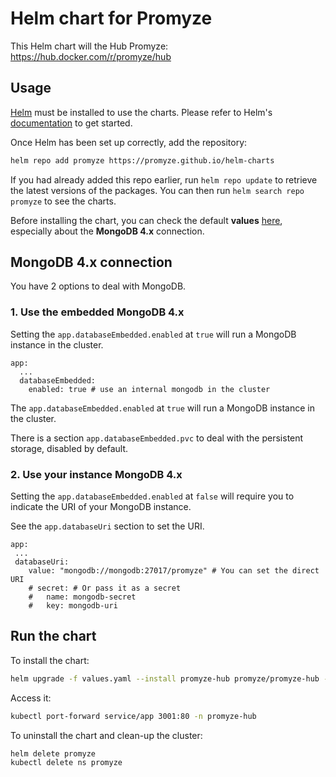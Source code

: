 # Helm chart for Promyze

This Helm chart will the Hub Promyze: https://hub.docker.com/r/promyze/hub
## Usage

[Helm](https://helm.sh) must be installed to use the charts. Please refer to Helm's [documentation](https://helm.sh/docs) to get started.

Once Helm has been set up correctly, add the repository:

```bash
helm repo add promyze https://promyze.github.io/helm-charts
```

If you had already added this repo earlier, run `helm repo update` to retrieve the latest versions of the packages. You can then run `helm search repo promyze` to see the charts.

Before installing the chart, you can check the default **values** [here](https://github.com/promyze/helm-charts/blob/main/charts/hub/values.yaml), especially about the **MongoDB 4.x** connection.

## MongoDB 4.x connection

You have 2 options to deal with MongoDB.

### 1. Use the embedded MongoDB 4.x

Setting the `app.databaseEmbedded.enabled` at `true` will run a MongoDB instance in the cluster.

```
app:
  ...
  databaseEmbedded:
    enabled: true # use an internal mongodb in the cluster
```

The `app.databaseEmbedded.enabled` at `true` will run a MongoDB instance in the cluster.

There is a section `app.databaseEmbedded.pvc` to deal with the persistent storage, disabled by default.

### 2. Use your instance MongoDB 4.x

Setting the `app.databaseEmbedded.enabled` at `false` will require you to indicate the URI of your MongoDB instance.

See the `app.databaseUri` section to set the URI.

```
app:
 ...
 databaseUri:
    value: "mongodb://mongodb:27017/promyze" # You can set the direct URI
    # secret: # Or pass it as a secret
    #   name: mongodb-secret
    #   key: mongodb-uri
```

## Run the chart

To install the chart:

```bash
helm upgrade -f values.yaml --install promyze-hub promyze/promyze-hub --create-namespace --namespace promyze-hub
```

Access it:

```bash
kubectl port-forward service/app 3001:80 -n promyze-hub
``` 

To uninstall the chart and clean-up the cluster:

```bash
helm delete promyze
kubectl delete ns promyze
```
